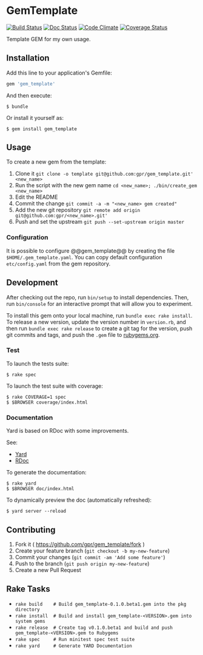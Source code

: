 # GemTemplate

[![Build Status](https://travis-ci.org/gpr/gem_template.svg?branch=master)](https://travis-ci.org/gpr/gem_template)
[![Doc Status](http://inch-ci.org/github/gpr/gem_template.svg?branch=master)](http://inch-ci.org/github/gpr/gem_template)
[![Code Climate](https://codeclimate.com/github/gpr/gem_template/badges/gpa.svg)](https://codeclimate.com/github/gpr/gem_template)
[![Coverage Status](https://coveralls.io/repos/gpr/gem_template/badge.svg)](https://coveralls.io/r/gpr/gem_template)

Template GEM for my own usage.

## Installation

Add this line to your application's Gemfile:

```ruby
gem 'gem_template'
```

And then execute:

    $ bundle

Or install it yourself as:

    $ gem install gem_template

## Usage

To create a new gem from the template:

1. Clone it `git clone -o template git@github.com:gpr/gem_template.git' <new_name>`
2. Run the script with the new gem name `cd <new_name>; ./bin/create_gem <new_name>`
3. Edit the README
4. Commit the change `git commit -a -m "<new_name> gem created"`
5. Add the new git repository `git remote add origin git@github.com:gpr/<new_name>.git'`
6. Push and set the upstream `git push --set-upstream origin master`

### Configuration

It is possible to configure @@gem_template@@ by creating the file `$HOME/.gem_template.yaml`. You can copy default
configuration `etc/config.yaml` from the gem repository.

## Development

After checking out the repo, run `bin/setup` to install dependencies. Then, run `bin/console` for an interactive prompt that will allow you to experiment.

To install this gem onto your local machine, run `bundle exec rake install`. To release a new version, update the version number in `version.rb`, and then run `bundle exec rake release` to create a git tag for the version, push git commits and tags, and push the `.gem` file to [rubygems.org](https://rubygems.org).

### Test

To launch the tests suite:

    $ rake spec

To launch the test suite with coverage:

    $ rake COVERAGE=1 spec
    $ $BROWSER coverage/index.html

### Documentation

Yard is based on RDoc with some improvements.

See:

* [Yard](https://github.com/lsegal/yard/wiki/GettingStarted)
* [RDoc](https://github.com/rdoc/rdoc)

To generate the documentation:

    $ rake yard
    $ $BROWSER doc/index.html

To dynamically preview the doc (automatically refreshed):

    $ yard server --reload

## Contributing

1. Fork it ( https://github.com/gpr/gem_template/fork )
2. Create your feature branch (`git checkout -b my-new-feature`)
3. Commit your changes (`git commit -am 'Add some feature'`)
4. Push to the branch (`git push origin my-new-feature`)
5. Create a new Pull Request


## Rake Tasks

* `rake build    # Build gem_template-0.1.0.beta1.gem into the pkg directory`
* `rake install  # Build and install gem_template-<VERSION>.gem into system gems`
* `rake release  # Create tag v0.1.0.beta1 and build and push gem_template-<VERSION>.gem to Rubygems`
* `rake spec     # Run minitest spec test suite`
* `rake yard     # Generate YARD Documentation`
